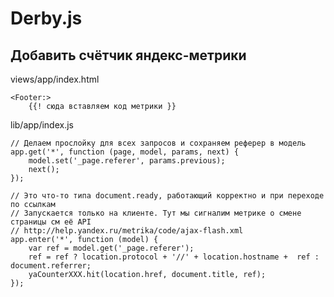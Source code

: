 Derby.js
========

Добавить счётчик яндекс-метрики
-------------------------------

views/app/index.html

    <Footer:>
        {{! сюда вставляем код метрики }}


lib/app/index.js

    // Делаем прослойку для всех запросов и сохраняем реферер в модель
    app.get('*', function (page, model, params, next) {
        model.set('_page.referer', params.previous);
        next();
    });

    // Это что-то типа document.ready, работающий корректно и при переходе по ссылкам
    // Запускается только на клиенте. Тут мы сигналим метрике о смене страницы см её API
    // http://help.yandex.ru/metrika/code/ajax-flash.xml
    app.enter('*', function (model) {
        var ref = model.get('_page.referer');
        ref = ref ? location.protocol + '//' + location.hostname +  ref : document.referrer;
        yaCounterXXX.hit(location.href, document.title, ref);
    });
